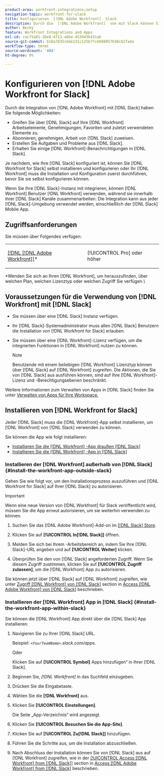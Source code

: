 ```yaml
---
product-area: workfront-integrations;setup
navigation-topic: workfront-for-slack
title: Konfigurieren  [!DNL Adobe Workfront]  Slack
description: Durch die  [!DNL Adobe Workfront]  von mit Slack können Sie auf  [!DNL Workfront] , Genehmigungen, Favoriten und zuletzt verwendete Elemente aus Slack zugreifen und diese erstellen.
author: Becky
feature: Workfront Integrations and Apps
exl-id: cac75a81-26e8-4713-a6be-453943b431ab
source-git-commit: b18a7835c6de131c125b77c6688057638c62fa4a
workflow-type: tm+mt
source-wordcount: '404'
ht-degree: 0%

---
```


# Konfigurieren von [!DNL Adobe Workfront for Slack]

Durch die Integration von [!DNL Adobe Workfront] mit [!DNL Slack] haben Sie folgende Möglichkeiten:

* Greifen Sie über [!DNL Slack] auf Ihre [!DNL Workfront] Arbeitselemente, Genehmigungen, Favoriten und zuletzt verwendeten Elemente zu.
* Abonnieren, genehmigen, Arbeit von [!DNL Slack] zuweisen.
* Erstellen Sie Aufgaben und Probleme aus [!DNL Slack].
* Erhalten Sie einige [!DNL Workfront]-Benachrichtigungen in [!DNL Slack].

Je nachdem, wie Ihre [!DNL Slack] konfiguriert ist, können Sie [!DNL Workfront for Slack] selbst installieren und konfigurieren oder Ihr [!DNL Workfront] muss die Installation und Konfiguration zuerst durchführen, bevor Sie sie selbst konfigurieren können.

Wenn Sie Ihre [!DNL Slack]-Instanz mit integrieren, können [!DNL Workfront] Benutzer [!DNL Workfront] verwenden, während sie innerhalb ihrer [!DNL Slack] Kanäle zusammenarbeiten. Die Integration kann aus jeder [!DNL Slack]-Umgebung verwendet werden, einschließlich der [!DNL Slack] Mobile App.

## Zugriffsanforderungen

Sie müssen über Folgendes verfügen:

<table style="table-layout:auto"> 
 <col> 
 </col> 
 <col> 
 </col> 
 <tbody> 
  <tr> 
   <td role="rowheader"><a href="https://business.adobe.com/de/products/workfront/pricing.html" target="_blank">[!DNL [!DNL Adobe Workfront]]</a>*</td> 
   <td> <p>[!UICONTROL Pro] oder höher</p> </td> 
  </tr> 
 </tbody> 
</table>

&#42;Wenden Sie sich an Ihren [!DNL Workfront], um herauszufinden, über welchen Plan, welchen Lizenztyp oder welchen Zugriff Sie verfügen.\

## Voraussetzungen für die Verwendung von [!DNL Workfront] mit [!DNL Slack]

* Sie müssen über eine [!DNL Slack] Instanz verfügen.
* Ihr [!DNL Slack]-Systemadministrator muss allen [!DNL Slack] Benutzern die Installation von [!DNL Workfront for Slack] erlauben.
* Sie müssen über eine [!DNL Workfront]-Lizenz verfügen, um die integrierten Funktionen in [!DNL Workfront] nutzen zu können.

  >[!NOTE]
  >
  >Benutzende mit einem beliebigen [!DNL Workfront] Lizenztyp können über [!DNL Slack] auf [!DNL Workfront] zugreifen. Die Aktionen, die Sie von [!DNL Slack] aus ausführen können, sind auf Ihre [!DNL Workfront]-Lizenz und -Berechtigungsebenen beschränkt.

Weitere Informationen zum Verwalten von Apps in [!DNL Slack] finden Sie unter [Verwalten von Apps für Ihre Workspace.](https://get.slack.help/hc/en-us/articles/222386767-Manage-apps-for-your-workspace)

## Installieren von [!DNL Workfront for Slack]

Jeder [!DNL Slack] muss die [!DNL Workfront]-App selbst installieren, um [!DNL Workfront] von [!DNL Slack] verwenden zu können.

Sie können die App wie folgt installieren:

* [Installieren Sie die  [!DNL Workfront] -App draußen [!DNL Slack]](#install-the-workfront-app-outside-slack-install-the-workfront-app-outside-slack)
* [Installieren Sie die  [!DNL Workfront] -App in [!DNL Slack]](#install-the-workfront-app-within-slack-install-the-workfront-app-within-slack)

### Installieren der [!DNL Workfront] außerhalb von [!DNL Slack] {#install-the-workfront-app-outside-slack}

Gehen Sie wie folgt vor, um den Installationsprozess auszuführen und [!DNL Workfront for Slack] auf Ihrer [!DNL Slack] zu autorisieren.

>[!IMPORTANT]
>
>Wenn eine neue Version von [!DNL Workfront] für Slack veröffentlicht wird, müssen Sie die App erneut autorisieren, um sie weiterhin verwenden zu können.

1. Suchen Sie das [!DNL Adobe Workfront]-Add-on im [[!DNL Slack] Store](https://workfront.slack.com/apps/A7CLAMVNW-adobe-workfront?tab=more_info).

1. Klicken Sie auf **[!UICONTROL In[!DNL Slack]]** öffnen.

1. Melden Sie sich bei Ihrem -Arbeitsbereich an, indem Sie Ihre [!DNL Slack]-URL angeben und auf **[!UICONTROL Weiter]** klicken.

1. Überprüfen Sie den von [!DNL Slack] angeforderten Zugriff. Wenn Sie diesem Zugriff zustimmen, klicken Sie auf **[!UICONTROL Zugriff zulassen]**, um die [!DNL Workfront] App zu autorisieren.

Sie können jetzt über [!DNL Slack] auf [!DNL Workfront] zugreifen, wie unter [Zugriff [!DNL Workfront] von [!DNL Slack]](../../workfront-integrations-and-apps/using-workfront-with-slack/access-workfront-from-slack.md#viewing-all-available-commands) section in [Access [!DNL Adobe Workfront] von [!DNL Slack]](../../workfront-integrations-and-apps/using-workfront-with-slack/access-workfront-from-slack.md) beschrieben.

### Installieren der [!DNL Workfront] App in [!DNL Slack] {#install-the-workfront-app-within-slack}

Sie können die [!DNL Workfront] App direkt über die [!DNL Slack] App installieren:

1. Navigieren Sie zu Ihrer [!DNL Slack] URL.

   Beispiel: *`<YourTeamName>`.slack.com/apps*.

   Oder

   Klicken Sie auf **[!UICONTROL Symbol]** Apps hinzufügen“ in Ihrer [!DNL Slack].

1. Beginnen Sie, *[!DNL Workfront]* in das Suchfeld einzugeben.
1. Drücken Sie die Eingabetaste.
1. Wählen Sie die **[!DNL Workfront]** aus.
1. Klicken Sie **[!UICONTROL Einstellungen]**.

   Die Seite „App-Verzeichnis“ wird angezeigt.

1. Klicken Sie **[!UICONTROL Besuchen Sie die App-Site]**.
1. Klicken Sie auf **[!UICONTROL Zu[!DNL Slack]]** hinzufügen.
1. Führen Sie die Schritte aus, um die Installation abzuschließen.
1. Nach Abschluss der Installation können Sie von [!DNL Slack] aus auf [!DNL Workfront] zugreifen, wie in der [[!UICONTROL Access [!DNL Workfront] from [!DNL Slack]]](../../workfront-integrations-and-apps/using-workfront-with-slack/access-workfront-from-slack.md#viewing-all-available-commands) section in [Access [!DNL Adobe Workfront] from [!DNL Slack]](../../workfront-integrations-and-apps/using-workfront-with-slack/access-workfront-from-slack.md) beschrieben.

